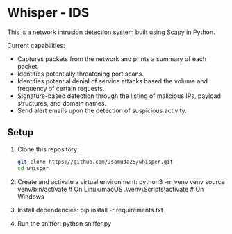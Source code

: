 # Whisper - IDS

This is a network intrusion detection system built using Scapy in Python.

Current capabilities:
- Captures packets from the network and prints a summary of each packet.
- Identifies potentially threatening port scans.
- Identifies potential denial of service attacks based the volume and frequency of certain requests.
- Signature-based detection through the listing of malicious IPs, payload structures, and domain names.
- Send alert emails upon the detection of suspicious activity.

## Setup

1. Clone this repository:
   ```bash
   git clone https://github.com/Jsamuda25/whisper.git
   cd whisper

2. Create and activate a virtual environment:
    python3 -m venv venv
    source venv/bin/activate   # On Linux/macOS
    .\venv\Scripts\activate    # On Windows

3. Install dependencies:
    pip install -r requirements.txt

4. Run the sniffer:
    python sniffer.py


